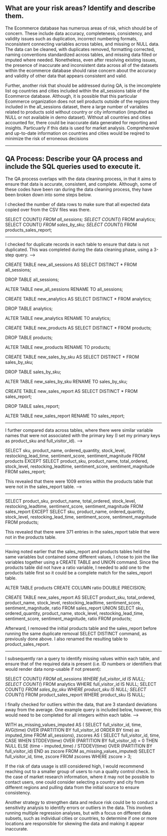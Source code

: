 What are your risk areas? Identify and describe them.
------------------------------------------------------------------------------------------------------------

The Ecommerce database has numerous areas of risk, which should be of concern. These include data accuracy, completeness, consistency, and validity issues such as duplication, incorrect numbering formats, inconsistent connecting variables across tables, and missing or NULL data. The data can be cleaned, with duplicates removed, formatting corrected, naming conventions standardized across tables, and missing data filled or imputed where needed. Nonetheless, even after resolving existing issues, the presence of inaccurate and inconsistent data across all of the datasets within the ecommerce database should raise concern about the accuracy and validity of other data that appears consistent and valid. 

Further, another risk that should be addressed during QA, is the imcomplete list og countries and cities included within the all_sessions table of the Ecommerce database. Although, it is possible that this particular Ecommerce organization does not sell products outside of the regions they included in the all_sessions dataset, there a large number of variables related to products sold without country or city information (imputted as NULL or not available in demo dataset). Without all countries and cities accounted for, there could be inaccurate data generated for reporting and insights. Particuarly if this data is used for market analysis. Comprehensive and up-to-date information on countries and cities would be reqired to minimize the risk of erroneous decisions 

------------------------------------------------------------------------------------------------------------
QA Process:
Describe your QA process and include the SQL queries used to execute it.
------------------------------------------------------------------------------------------------------------


The QA process overlaps with the data cleaning process, in that it aims to ensure that data is accurate, consistent, and complete. Although, some of these codes have been ran during the data cleaning process, they have been broken down into some steps below. 

I checked the number of data rows to make sure that all expected data copied over from the CSV files was there. 

SELECT COUNT(*) FROM all_sessions;
SELECT COUNT(*) FROM analytics;
SELECT COUNT(*) FROM sales_by_sku;
SELECT COUNT(*) FROM products_sales_report;


------------------------------------------------------------------------------------------------------------
I checked for duplicate records in each table to ensure that data is not duplicated. This was completed during the data cleaning phase, using a 3-step query.  -->

CREATE TABLE new_all_sessions AS
SELECT DISTINCT * FROM all_sessions;

DROP TABLE all_sessions;

ALTER TABLE new_all_sessions RENAME TO all_sessions;


CREATE TABLE new_analytics AS
SELECT DISTINCT * FROM analytics;

DROP TABLE analytics;

ALTER TABLE new_analytics RENAME TO analytics;


CREATE TABLE new_products AS
SELECT DISTINCT * FROM products;

DROP TABLE products;

ALTER TABLE new_products RENAME TO products;


CREATE TABLE new_sales_by_sku AS
SELECT DISTINCT * FROM sales_by_sku;

DROP TABLE sales_by_sku;

ALTER TABLE new_sales_by_sku RENAME TO sales_by_sku;


CREATE TABLE new_sales_report AS
SELECT DISTINCT * FROM sales_report;

DROP TABLE sales_report;

ALTER TABLE new_sales_report RENAME TO sales_report;


------------------------------------------------------------------------------------------------------------
I further compared data across tables, where there were similar variable names that were not associated with the primary key (I set my primary keys as product_sku and full_visitor_id).  -->

SELECT sku, product_name, ordered_quantity, stock_level, restocking_lead_time, sentiment_score, sentiment_magnitude
FROM products
EXCEPT
SELECT product_sku, product_name, total_ordered, stock_level, restocking_leadtime, sentiment_score, sentiment_magnitude
FROM sales_report;

This revealed that there were 1009 entries within the products table that were not in the sales_report table. -->


------------------------------------------------------------------------------------------------------------
SELECT product_sku, product_name, total_ordered, stock_level, restocking_leadtime, sentiment_score, sentiment_magnitude
FROM sales_report
EXCEPT 
SELECT sku, product_name, ordered_quantity, stock_level, restocking_lead_time, sentiment_score, sentiment_magnitude
FROM products;

This revealed that there were 371 entries in the sales_report table that were not in the products table.


------------------------------------------------------------------------------------------------------------
Having noted earlier that the sales_report and products tables held the same variables but contained some different values, I chose to join the like variables together using a CREATE TABLE and UNION command. Since the products table did not have a ratio variable, I needed to add one to the products table first so it could be a complete match for the sales_report table. 

ALTER TABLE products
CREATE COLUMN ratio DOUBLE PRECISION;

CREATE TABLE new_sales_report AS
SELECT product_sku, total_ordered, product_name, stock_level, restocking_leadtime, sentiment_score, sentiment_magnitude, ratio
FROM sales_report
UNION
SELECT sku, ordered_quantity, product_name, stock_level, restocking_lead_time, sentiment_score, sentiment_magnitude, ratio
FROM products;

Afterward, I removed the initial products table and the sales_report before running the same duplicate removal SELECT DISTINCT command, as previously done above. I also renamed the resulting table to product_sales_report.


------------------------------------------------------------------------------------------------------------

I subsequently ran a query to identify missing values within each table, and ensure that of the required data is present (i.e. ID numbers or identifiers that would render data nonp-usable if not present):

SELECT COUNT(*) FROM all_sessions WHERE full_visitor_id IS NULL;
SELECT COUNT(*) FROM analytics WHERE full_visitor_id IS NULL;
SELECT COUNT(*) FROM sales_by_sku WHERE product_sku IS NULL;
SELECT COUNT(*) FROM product_sales_report WHERE product_sku IS NULL;

I finally checked for outliers within the data, that are 3 standard deviations away from the average. One example query is included below, however, this would need to be completed for all integers within each table.  -->

WITH as_missing_values_imputed AS (
  SELECT full_visitor_id, 
         time, 
         AVG(time) OVER (PARTITION BY full_visitor_id ORDER BY time) as imputed_time
  FROM all_sessions),
zscores AS (
  SELECT full_visitor_id,
         time,
         CASE 
           WHEN STDDEV(time) OVER (PARTITION BY full_visitor_id) = 0 THEN NULL 
           ELSE (time - imputed_time) / STDDEV(time) OVER (PARTITION BY full_visitor_id) 
         END as zscore
  FROM as_missing_values_imputed)
SELECT full_visitor_id, time, zscore
FROM zscores
WHERE zscore > 3;

If the risk of data usage is still considered high, I would recommend reaching out to a smaller group of users to run a quality control check. In the case of market research information, where it may not be possible to contact users, one could consider selecting a country and city from different regions and pulling data from the initial source to ensure consistency.

Another strategy to strengthen data and reduce risk could be to conduct a sensitivity analysis to identify errors or outliers in the data. This involves running multiple regression analyses, but with a focus on different data subsets, such as individual cities or countries, to determine if one or more locations are responsible for skewing the data and making it appear inaccurate.